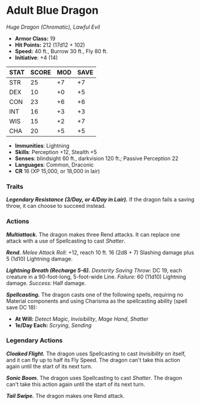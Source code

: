 # Adult Blue Dragon

*Huge Dragon (Chromatic), Lawful Evil*

- **Armor Class:** 19
- **Hit Points:** 212 (17d12 + 102)
- **Speed:** 40 ft., Burrow 30 ft., Fly 80 ft.
- **Initiative**: +4 (14)

|STAT|SCORE|MOD|SAVE|
| --- | --- | --- | ---- |
| STR | 25 | +7 | +7 |
| DEX | 10 | +0 | +5 |
| CON | 23 | +6 | +6 |
| INT | 16 | +3 | +3 |
| WIS | 15 | +2 | +7 |
| CHA | 20 | +5 | +5 |

- **Immunities**: Lightning
- **Skills**: Perception +12, Stealth +5
- **Senses**: blindsight 60 ft., darkvision 120 ft.; Passive Perception 22
- **Languages**: Common, Draconic
- **CR** 16 (XP 15,000, or 18,000 in lair)

### Traits

***Legendary Resistance (3/Day, or 4/Day in Lair).*** If the dragon fails a saving throw, it can choose to succeed instead.


### Actions

***Multiattack.*** The dragon makes three Rend attacks. It can replace one attack with a use of Spellcasting to cast *Shatter*.

***Rend.*** *Melee Attack Roll:* +12, reach 10 ft. 16 (2d8 + 7) Slashing damage plus 5 (1d10) Lightning damage.

***Lightning Breath (Recharge 5-6).*** *Dexterity Saving Throw*: DC 19, each creature in a 90-foot-long, 5-foot-wide Line. *Failure:*  60 (11d10) Lightning damage. *Success:*  Half damage.

***Spellcasting.*** The dragon casts one of the following spells, requiring no Material components and using Charisma as the spellcasting ability (spell save DC 18):

- **At Will:** *Detect Magic*, *Invisibility*, *Mage Hand*, *Shatter*
- **1e/Day Each:** *Scrying*, *Sending*

### Legendary Actions

***Cloaked Flight.*** The dragon uses Spellcasting to cast *Invisibility* on itself, and it can fly up to half its Fly Speed. The dragon can't take this action again until the start of its next turn.

***Sonic Boom.*** The dragon uses Spellcasting to cast *Shatter*. The dragon can't take this action again until the start of its next turn.

***Tail Swipe.*** The dragon makes one Rend attack.
